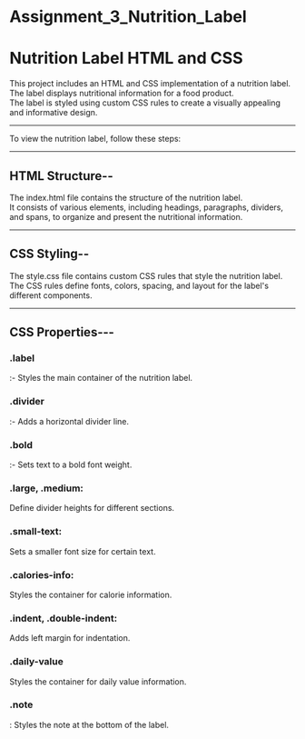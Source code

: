 # Assignment_3_Nutrition_Label

<h1>Nutrition Label HTML and CSS</h1>

This project includes an HTML and CSS implementation of a nutrition label. <br>
The label displays nutritional information for a food product. <br>
The label is styled using custom CSS rules to create a visually appealing and informative design.

<hr>
To view the nutrition label, follow these steps:
<hr>
<h2>HTML Structure--</h2>
The index.html file contains the structure of the nutrition label. <br>
It consists of various elements, including headings, paragraphs, dividers, and spans, to organize and present the nutritional information.
<hr>
<h2>CSS Styling--</h2>
The style.css file contains custom CSS rules that style the nutrition label. The CSS rules define fonts, colors, spacing, and layout for the label's different components.
<hr>

<h2>CSS Properties---</h2>

<h3>.label</h3>:- Styles the main container of the nutrition label.<h3></h3>

<h3>.divider</h3>:- Adds a horizontal divider line.

<h3>.bold</h3>:- Sets text to a bold font weight.

<h3>.large, .medium:</h3> Define divider heights for different sections.

<h3>.small-text:</h3> Sets a smaller font size for certain text.

<h3>.calories-info:</h3> Styles the container for calorie information.

<h3>.indent, .double-indent: </h3>Adds left margin for indentation.

<h3>.daily-value</h3> Styles the container for daily value information.

<h3>.note</h3>: Styles the note at the bottom of the label.







